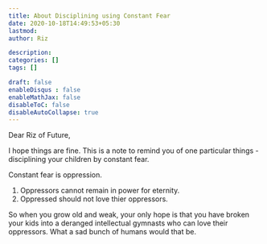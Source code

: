 ```yaml
---
title: About Disciplining using Constant Fear
date: 2020-10-18T14:49:53+05:30
lastmod: 
author: Riz

description: 
categories: []
tags: []

draft: false
enableDisqus : false
enableMathJax: false
disableToC: false
disableAutoCollapse: true
---
```


Dear Riz of Future,

I hope things are fine. This is a note to remind you of one particular things - disciplining your children by constant fear.

Constant fear is oppression. 
1. Oppressors cannot remain in power for eternity. 
1. Oppressed should not love thier oppressors.

So when you grow old and weak, your only hope is that you have broken your kids into a deranged intellectual gymnasts who can love their oppressors. What a sad bunch of humans would that be.